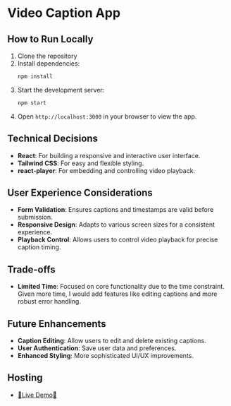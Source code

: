 # Video Caption App

## How to Run Locally

1. Clone the repository
2. Install dependencies:
    ```bash
    npm install
    ```
3. Start the development server:
    ```bash
    npm start
    ```
4. Open `http://localhost:3000` in your browser to view the app.

## Technical Decisions
- **React**: For building a responsive and interactive user interface.
- **Tailwind CSS**: For easy and flexible styling.
- **react-player**: For embedding and controlling video playback.

## User Experience Considerations
- **Form Validation**: Ensures captions and timestamps are valid before submission.
- **Responsive Design**: Adapts to various screen sizes for a consistent experience.
- **Playback Control**: Allows users to control video playback for precise caption timing.

## Trade-offs
- **Limited Time**: Focused on core functionality due to the time constraint. Given more time, I would add features like editing captions and more robust error handling.

## Future Enhancements
- **Caption Editing**: Allow users to edit and delete existing captions.
- **User Authentication**: Save user data and preferences.
- **Enhanced Styling**: More sophisticated UI/UX improvements.

## Hosting
- [🔗Live Demo🔗](https://spyneai.netlify.app/)